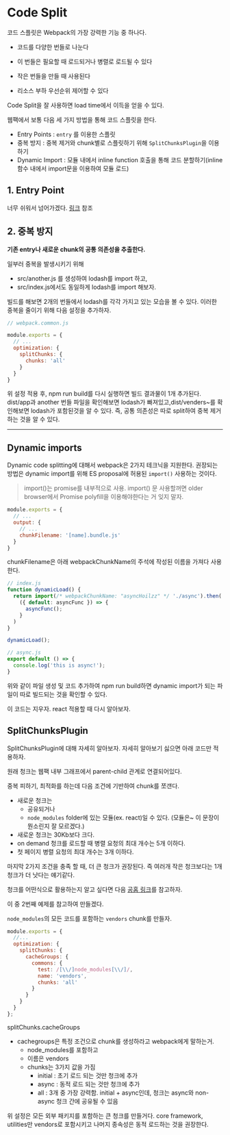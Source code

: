 # Code Split

코드 스플릿은 Webpack의 가장 강력한 기능 중 하나다.

- 코드를 다양한 번들로 나눈다
- 이 번들은 필요할 때 로드되거나 병렬로 로드될 수 있다 

- 작은 번들을 만들 때 사용된다
- 리소스 부하 우선순위 제어할 수 있다

Code Split을 잘 사용하면 load time에서 이득을 얻을 수 있다.

웹팩에서 보통 다음 세 가지 방법을 통해 코드 스플릿을 한다.

- Entry Points : `entry` 를 이용한 스플릿 
- 중복 방지 : 중복 제거와 chunk별로 스플릿하기 위해 `SplitChunksPlugin`을 이용하기
- Dynamic Import : 모듈 내에서 inline function 호출을 통해 코드 분할하기(inline 함수 내에서 import문을 이용하여 모듈 로드)

## 1. Entry Point
너무 쉬워서 넘어가겠다. [링크](https://webpack.js.org/guides/code-splitting/#entry-points) 참조

## 2. 중복 방지 

__기존 entry나 새로운 chunk의 공통 의존성을 추출한다.__

일부러 중복을 발생시키기 위해

- src/another.js 를 생성하여 lodash를 import 하고, 
- src/index.js에서도 동일하게 lodash를 import 해보자.

빌드를 해보면 2개의 번들에서 lodash를 각각 가지고 있는 모습을 볼 수 있다. 이러한 중복을 줄이기 위해 다음 설정을 추가하자.

```js
// webpack.common.js

module.exports = {
  // ...
  optimization: {
    splitChunks: {
      chunks: 'all'
    }
  }
}
```

위 설정 적용 후, npm run build를 다시 실행하면 빌드 결과물이 1개 추가된다. 
dist/app과 another 번들 파일을 확인해보면 lodash가 빠져있고,dist/venders~를 확인해보면 lodash가 포함된것을 알 수 있다. 즉, 공통 의존성은 따로 split하여 중복 제거하는 것을 알 수 있다.

---

## Dynamic imports

Dynamic code splitting에 대해서 webpack은 2가지 테크닉을 지원한다.
권장되는 방법은 dynamic import를 위해 ES proposal에 허용된 `import()` 사용하는 것이다.

> import()는 promise를 내부적으로 사용. import() 문 사용할꺼면 older browser에서 Promise polyfill을 이용해야한다는 거 잊지 말자.

```js
module.exports = {
  // ...
  output: {
    // ...
    chunkFilename: '[name].bundle.js'
  }
}
```

chunkFilename은 아래 webpackChunkName의 주석에 작성된 이름을 가져다 사용한다. 

```js
// index.js
function dynamicLoad() {
  return import(/* webpackChunkName: "asyncHoilzz" */ './async').then(
    ({ default: asyncFunc }) => {
      asyncFunc();
    }
  )
}

dynamicLoad();

// async.js
export default () => {
  console.log('this is async!');
}
```

위와 같이 파일 생성 및 코드 추가하여 npm run build하면 dynamic import가 되는 파일이 따로 빌드되는 것을 확인할 수 있다.

이 코드는 지우자. react 적용할 때 다시 알아보자.

## SplitChunksPlugin

SplitChunksPlugin에 대해 자세히 알아보자. 자세히 알아보기 싫으면 아래 코드만 적용하자.

원래 청크는 웹팩 내부 그래프에서 parent-child 관계로 연결되어있다. 

중복 피하기, 최적화를 하는데
다음 조건에 기반하여 chunk를 쪼갠다.

- 새로운 청크는 
  - 공유되거나
  - `node_modules` folder에 있는 모듈(ex. react)일 수 있다. (모듈은~ 이 문장이 뭔소린지 잘 모르겠다.)
- 새로운 청크는 30Kb보다 크다.
- on demand 청크를 로드할 때 병렬 요청의 최대 개수는 5개 이하다.
- 첫 페이지 병렬 요청의 최대 개수는 3개 이하다.

마지막 2가지 조건을 충족 할 때, 더 큰 청크가 권장된다. 즉 여러개 작은 청크보다는 1개 청크가 더 낫다는 얘기같다.

청크를 어떤식으로 활용하는지 알고 싶다면 다음 [공홈 링크](https://webpack.js.org/plugins/split-chunks-plugin/#examples)를 참고하자.

이 중 2번째 예제를 참고하여 만들겠다.

`node_modules`의 모든 코드를 포함하는 `vendors` chunk를 만들자.

```js
module.exports = {
  //...
  optimization: {
    splitChunks: {
      cacheGroups: {
        commons: {
          test: /[\\/]node_modules[\\/]/,
          name: 'vendors',
          chunks: 'all'
        }
      }
    }
  }
};
```

splitChunks.cacheGroups
- cachegroups은 특정 조건으로 chunk를 생성하라고 webpack에게 말하는거.
  - node_modules를 포함하고
  - 이름은 vendors
  - chunks는 3가지 값을 가짐
    - initial : 초기 로드 되는 것만 청크에 추가
    - async : 동적 로드 되는 것만 청크에 추가
    - all : 3개 중 가장 강력함. initial + async인데, 청크는 async와 non-async 청크 간에 공유될 수 있음 

위 설정은 모든 외부 패키지를 포함하는 큰 청크를 만들거다. core framework, utilities만 vendors로 포함시키고 나머지 종속성은 동적 로드하는 것을 권장한다.

